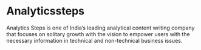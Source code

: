 # Analyticssteps
Analytics Steps is one of India’s leading analytical content writing company that focuses on solitary growth with the vision to empower users with the necessary information in technical and non-technical business issues.
